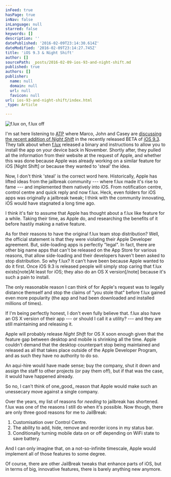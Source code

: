 ```yaml
---
inFeed: true
hasPage: true
inNav: false
inLanguage: null
starred: false
keywords: []
description: ''
datePublished: '2016-02-09T23:14:30.614Z'
dateModified: '2016-02-09T23:14:27.745Z'
title: 'iOS 9.3 & Night Shift'
author: []
sourcePath: _posts/2016-02-09-ios-93-and-night-shift.md
published: true
authors: []
publisher:
  name: null
  domain: null
  url: null
  favicon: null
url: ios-93-and-night-shift/index.html
_type: Article

---
```

![f.lux on, f.lux off](https://the-grid-user-content.s3-us-west-2.amazonaws.com/ce1d5707-c4b3-45a1-981b-84d0d1a7983a.jpg)

I'm sat here listening to [ATP][0] where Marco, John and Casey are [discussing the recent addition of _Night Shift_][1] in the recently released BETA of [iOS 9.3][2]. They talk about when [f.lux][3] released a binary and instructions to allow you to install the app on your device back in November. Shortly after, they pulled all the information from their website at the request of Apple, and whether this was done because Apple was already working on a similar feature for iOS \[Night Shift\] or because they wanted to 'steal' the idea.

Now, I don't think 'steal' is the correct word here. Historically, Apple has lifted ideas from the jailbreak community --- where f.lux made it's rise to fame --- and implemented them natively into iOS. From notification centre, control centre and quick reply and now f.lux. Heck, even folders for iOS apps was originally a jailbreak tweak; I think with the community innovating, iOS would have stagnated a long time ago.

I think it's fair to assume that Apple has thought about a f.lux like feature for a while. Taking their time, as Apple do, and researching the benefits of it before hastily making a native feature.

As for their reasons to have the original f.lux team stop distribution? Well, the official statement is that they were violating their Apple Developer agreement. But, side-loading apps is perfectly "legal". In fact, there are other big name apps that can't be released on the App Store for various reasons, that allow side-loading and their developers haven't been asked to stop distribution. So why f.lux? It can't have been because Apple wanted to do it first. Once iOS 9.3 is released people will simply stop caring that f.lux exists\[note\]At least for iOS; they also do an OS X version\[/note\] because it's such a pain to install.

The only reasonable reason I can think of for Apple's request was to legally distance themself and stop the claims of "you stole that" before f.lux gained even more popularity (the app and had been downloaded and installed millions of times).

If I'm being perfectly honest, I don't even fully believe that. f.lux also have an OS X version of their app --- or should I call it a utility? --- and they are still maintaining and releasing it.

Apple will probably release _Night Shift_ for OS X soon enough given that the feature gap between desktop and mobile is shrinking all the time. Apple couldn't demand that the desktop counterpart stop being maintained and released as all that takes place outside of the Apple Developer Program, and as such they have no authority to do so.

An aqui-hire would have made sense; buy the company, shut it down and assign the staff to other projects (or pay them off), but if that was the case, it would have happened already.

So no, I can't think of one_good_ reason that Apple would make such an unessecary move against a single company.

Over the years, my list of reasons for _needing_ to jailbreak has shortened. f.lux was one of the reasons I still do when it's possible. Now though, there are only three good reasons for me to JailBreak:

1. Customisation over Control Centre.
2. The ability to add, hide, remove and reorder icons in my status bar.
3. Conditionally turning mobile data on or off depending on WiFi state to save battery.

And I can only imagine that, on a not-so-infinite timescale, Apple would implement all of those features to some degree.

Of course, there are other JailBreak tweaks that enhance parts of iOS, but in terms of big, innovative features, there is barely anything new anymore.

[0]: http://atp.fm/
[1]: https://overcast.fm/+CdRjMx6I/1:11:11
[2]: http://www.apple.com/ios/preview/
[3]: https://justgetflux.com/